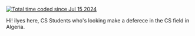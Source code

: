 <a href="https://wakatime.com/@9b8d01c3-37ec-484d-af70-824dcb9bea67"><img src="https://wakatime.com/badge/user/9b8d01c3-37ec-484d-af70-824dcb9bea67.svg" alt="Total time coded since Jul 15 2024" /></a> 
 
 Hi! ilyes here, CS Students who's looking make a deferece in the CS field in Algeria.
